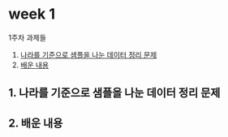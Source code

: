 # week 1

1주차 과제들

1. [나라를 기준으로 샘플을 나눈 데이터 정리 문제](#1-인구조사-자료-데이터-가공-및-시각화)
2. [배운 내용](#2-배운-내용)

## 1. 나라를 기준으로 샘플을 나눈 데이터 정리 문제

## 2. 배운 내용